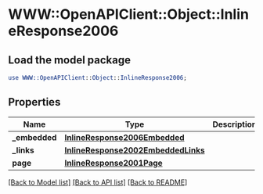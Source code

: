 # WWW::OpenAPIClient::Object::InlineResponse2006

## Load the model package
```perl
use WWW::OpenAPIClient::Object::InlineResponse2006;
```

## Properties
Name | Type | Description | Notes
------------ | ------------- | ------------- | -------------
**_embedded** | [**InlineResponse2006Embedded**](InlineResponse2006Embedded.md) |  | [optional] 
**_links** | [**InlineResponse2002EmbeddedLinks**](InlineResponse2002EmbeddedLinks.md) |  | 
**page** | [**InlineResponse2001Page**](InlineResponse2001Page.md) |  | 

[[Back to Model list]](../README.md#documentation-for-models) [[Back to API list]](../README.md#documentation-for-api-endpoints) [[Back to README]](../README.md)


